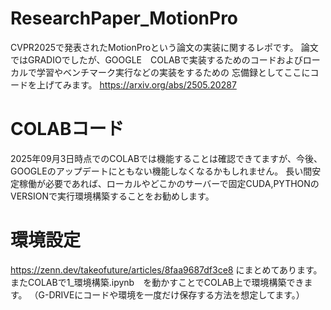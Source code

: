 # ResearchPaper_MotionPro
CVPR2025で発表されたMotionProという論文の実装に関するレポです。
論文ではGRADIOでしたが、GOOGLE　COLABで実装するためのコードおよびローカルで学習やベンチマーク実行などの実装をするための
忘備録としてここにコードを上げてみます。
https://arxiv.org/abs/2505.20287

# COLABコード
2025年09月3日時点でのCOLABでは機能することは確認できてますが、今後、GOOGLEのアップデートにともない機能しなくなるかもしれません。
長い間安定稼働が必要であれば、ローカルやどこかのサーバーで固定CUDA,PYTHONのVERSIONで実行環境構築することをお勧めします。

# 環境設定
https://zenn.dev/takeofuture/articles/8faa9687df3ce8
にまとめてあります。またCOLABで1_環境構築.ipynb　を動かすことでCOLAB上で環境構築できます。
（G-DRIVEにコードや環境を一度だけ保存する方法を想定してます。）
